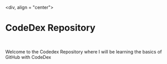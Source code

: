 <div, align = "center">
    <br>
    <h1> CodeDex Repository </h1>
    </br>

Welcome to the Codedex Repository where I will be learning the basics of GitHub with CodeDex